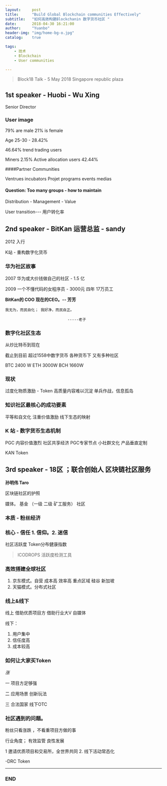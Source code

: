 ```yaml
---
layout:     post
title:      "Build Global Blockchain communities Effectively"
subtitle:   "如何高效构建Blockchanin 数字货币社区 "
date:       2018-04-30 16:21:00
author:     "Yuanbo"
header-img: "img/home-bg-o.jpg"
catalog:    true

tags:
    - 技术
    - Blockchain
    - User communities
    
---
```

> Block18 Talk -  5 May 2018 Singapore republic plaza 


## 1st speaker - Huobi - Wu Xing 

Senior Director

### User image
79% are male 
21% is female 

Age 25-30 - 28.42% 

46.64% trend trading users

Miners 2.15% 
Active allocation users 42.44% 


####Partner Communities

Ventrues 
incubators
Projet 
programs
events
medias

#### Question: Too many groups - how to maintain

Distribution  - Management -  Value

User transition--- 用户转化率



## 2nd speaker -  BitKan 运营总监  - sandy 


2012 入行

K站  - 重构数字化货币 

###  华为社区故事 

2007 华为或大价钱做自己的社区 - 1.5 亿 

2009 一个不懂代码的女程序员 - 3000元 
四年 17万员工 

**BitKan的 COO 现在的CEO。-- 芳芳**

```
我无为，而民自化； 我好净，而民自正。 

							-----老子
```

### 数字化社区生态 

从炒比特币到现在 

截止到目前 超过1558中数字货币 
各种货币下 又有多种社区 

BTC 2400 W 
ETH 3000W
BCH  1660W

### 现状

过度化物质激励 - Token
高质量内容难以沉淀
单兵作战，信息孤岛


### 知识社区最核心的成功要素
平等和自文化
注重价值激励 
线下生态的映射

### K 站 - 数字货币生态机制
PGC
内容价值激烈 
社区共享经济 
PGC专家节点
小社群文化 
产品垂直定制


KAN Token 


## 3rd speaker -  18区 ；联合创始人 区块链社区服务

**孙明伟 Taro**

区块链社区的护照 

媒体。 			基金 （一级 二级 矿工服务）
		社区

### 本质 - 粉丝经济
### 核心 - 信任  1. 信仰。2. 迷信


社区活跃度
Token分布健康指数


> ICODROPS 活跃度检测工具 

### 高效搭建全球社区
1. 京东模式。自营 成本高 效率高 重点区域 硅谷 新加坡
2. 天猫模式。分布式社区

### 线上&线下 

线上 借助优质项目方
借助行业大V 自媒体 

线下： 
1. 用户集中
2. 信任度高
3. 成本较高

###  如何让大家买Token

*涨* 

一 项目方足够强 

二 应用场景 创新玩法 

三 合法国家 线下OTC

### 社区遇到的问题。

粉丝只看涨跌 ，不看重项目方做的事

行业角度； 有效监管 良性发展 


1 邀请优质项目和交易所，全世界共同
2. 线下活动常态化

-DRC Token


---

### END

